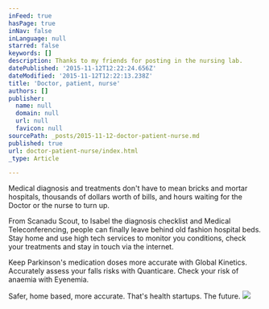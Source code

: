 ```yaml
---
inFeed: true
hasPage: true
inNav: false
inLanguage: null
starred: false
keywords: []
description: Thanks to my friends for posting in the nursing lab.
datePublished: '2015-11-12T12:22:24.656Z'
dateModified: '2015-11-12T12:22:13.238Z'
title: 'Doctor, patient, nurse'
authors: []
publisher:
  name: null
  domain: null
  url: null
  favicon: null
sourcePath: _posts/2015-11-12-doctor-patient-nurse.md
published: true
url: doctor-patient-nurse/index.html
_type: Article

---
```

Medical diagnosis and treatments don't have to mean bricks and mortar hospitals, thousands of dollars worth of bills, and hours waiting for the Doctor or the nurse to turn up.

From Scanadu Scout, to Isabel the diagnosis checklist and Medical Teleconferencing, people can finally leave behind old fashion hospital beds. Stay home and use high tech services to monitor you conditions, check your treatments and stay in touch via the internet.

Keep Parkinson's medication doses more accurate with Global Kinetics. Accurately assess your falls risks with Quanticare. Check your risk of anaemia with Eyenemia. 

Safer, home based, more accurate. That's health startups. The future.
![](https://the-grid-user-content.s3-us-west-2.amazonaws.com/db98f633-561b-463d-9a97-5cf457778768.png)